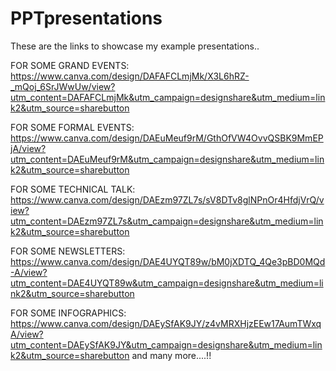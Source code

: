 # PPTpresentations
These are the links to showcase my example presentations..

FOR SOME GRAND EVENTS:
https://www.canva.com/design/DAFAFCLmjMk/X3L6hRZ-_mQoj_6SrJWwUw/view?utm_content=DAFAFCLmjMk&utm_campaign=designshare&utm_medium=link2&utm_source=sharebutton

FOR SOME FORMAL EVENTS:
https://www.canva.com/design/DAEuMeuf9rM/GthOfVW4OvvQSBK9MmEPjA/view?utm_content=DAEuMeuf9rM&utm_campaign=designshare&utm_medium=link2&utm_source=sharebutton

FOR SOME TECHNICAL TALK:
https://www.canva.com/design/DAEzm97ZL7s/sV8DTv8glNPnOr4HfdjVrQ/view?utm_content=DAEzm97ZL7s&utm_campaign=designshare&utm_medium=link2&utm_source=sharebutton

FOR SOME NEWSLETTERS:
https://www.canva.com/design/DAE4UYQT89w/bM0jXDTQ_4Qe3pBD0MQd-A/view?utm_content=DAE4UYQT89w&utm_campaign=designshare&utm_medium=link2&utm_source=sharebutton

FOR SOME INFOGRAPHICS:
https://www.canva.com/design/DAEySfAK9JY/z4vMRXHjzEEw17AumTWxqA/view?utm_content=DAEySfAK9JY&utm_campaign=designshare&utm_medium=link2&utm_source=sharebutton
and many more....!!
